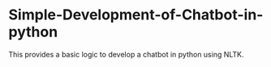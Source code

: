 # Simple-Development-of-Chatbot-in-python
This provides a basic logic to develop a chatbot in python using NLTK.
